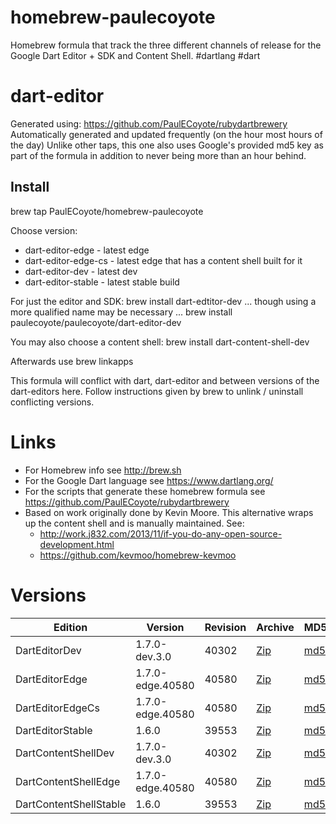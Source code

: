 homebrew-paulecoyote
====================

Homebrew formula that track the three different channels of release for the Google Dart Editor + SDK and Content Shell.  #dartlang #dart

dart-editor
===========

Generated using: https://github.com/PaulECoyote/rubydartbrewery
Automatically generated and updated frequently (on the hour most hours of the day)
Unlike other taps, this one also uses Google's provided md5 key as part of the formula in addition to never being more than an hour behind.

Install
-------
brew tap PaulECoyote/homebrew-paulecoyote

Choose version:
* dart-editor-edge - latest edge
* dart-editor-edge-cs - latest edge that has a content shell built for it
* dart-editor-dev - latest dev
* dart-editor-stable - latest stable build

For just the editor and SDK:
brew install dart-edtitor-dev
... though using a more qualified name may be necessary ...
brew install paulecoyote/paulecoyote/dart-editor-dev

You may also choose a content shell:
brew install dart-content-shell-dev

Afterwards use 
brew linkapps

This formula will conflict with dart, dart-editor and between versions of the dart-editors here.  Follow instructions given by brew to unlink / uninstall conflicting versions.

Links
=====
* For Homebrew info see http://brew.sh
* For the Google Dart language see https://www.dartlang.org/
* For the scripts that generate these homebrew formula see https://github.com/PaulECoyote/rubydartbrewery
* Based on work originally done by Kevin Moore. This alternative wraps up the content shell and is manually maintained.  See: 
    * http://work.j832.com/2013/11/if-you-do-any-open-source-development.html
    * https://github.com/kevmoo/homebrew-kevmoo

Versions
========
| Edition | Version | Revision | Archive | MD5 | Notes |
| ------- | ------- | -------- | ------- | --- | ----- |
| DartEditorDev | 1.7.0-dev.3.0 | 40302 | [Zip](https://storage.googleapis.com/dart-archive/channels/dev/release/40302/editor/darteditor-macos-x64.zip) | [md5](https://storage.googleapis.com/dart-archive/channels/dev/release/40302/editor/darteditor-macos-x64.zip.md5sum) | [Changes](https://storage.googleapis.com/dart-archive/channels/dev/release/latest/changelog.html) |
| DartEditorEdge | 1.7.0-edge.40580 | 40580 | [Zip](https://storage.googleapis.com/dart-archive/channels/be/raw/40580/editor/darteditor-macos-x64.zip) | [md5](https://storage.googleapis.com/dart-archive/channels/be/raw/40580/editor/darteditor-macos-x64.zip.md5sum) | - |
| DartEditorEdgeCs | 1.7.0-edge.40580 | 40580 | [Zip](https://storage.googleapis.com/dart-archive/channels/be/raw/40580/editor/darteditor-macos-x64.zip) | [md5](https://storage.googleapis.com/dart-archive/channels/be/raw/40580/editor/darteditor-macos-x64.zip.md5sum) | - |
| DartEditorStable | 1.6.0 | 39553 | [Zip](https://storage.googleapis.com/dart-archive/channels/stable/release/39553/editor/darteditor-macos-x64.zip) | [md5](https://storage.googleapis.com/dart-archive/channels/stable/release/39553/editor/darteditor-macos-x64.zip.md5sum) | [Changes](https://storage.googleapis.com/dart-archive/channels/stable/release/latest/changelog.html) |
| DartContentShellDev | 1.7.0-dev.3.0 | 40302 | [Zip](https://storage.googleapis.com/dart-archive/channels/dev/release/40302/dartium/content_shell-macos-ia32-release.zip) | [md5](https://storage.googleapis.com/dart-archive/channels/dev/release/40302/dartium/content_shell-macos-ia32-release.zip.md5sum) | - |
| DartContentShellEdge | 1.7.0-edge.40580 | 40580 | [Zip](https://storage.googleapis.com/dart-archive/channels/be/raw/40580/dartium/content_shell-macos-ia32-release.zip) | [md5](https://storage.googleapis.com/dart-archive/channels/be/raw/40580/dartium/content_shell-macos-ia32-release.zip.md5sum) | - |
| DartContentShellStable | 1.6.0 | 39553 | [Zip](https://storage.googleapis.com/dart-archive/channels/stable/release/39553/dartium/content_shell-macos-ia32-release.zip) | [md5](https://storage.googleapis.com/dart-archive/channels/stable/release/39553/dartium/content_shell-macos-ia32-release.zip.md5sum) | - |
